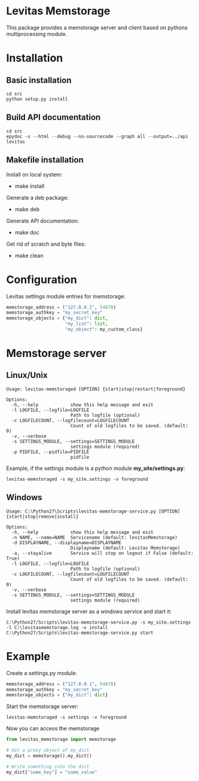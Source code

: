 Levitas Memstorage
==================

This package provides a memstorage server and client
based on pythons multiprocessing module.


Installation
============

Basic installation
-------------------

```
cd src
python setup.py install
```

Build API documentation
-----------------------

```
cd src
epydoc -v --html --debug --no-sourcecode --graph all --output=../api levitas
```

Makefile installation
---------------------

Install on local system:

* make install

Generate a deb package:

* make deb

Generate API documentation:

* make doc

Get rid of scratch and byte files:

* make clean


Configuration
=============

Levitas settings module entries for memstorage:
```python
memstorage_address = ("127.0.0.1", 54678)
memstorage_authkey = "my_secret_key"
memstorage_objects = {"my_dict": dict,
                      "my_list": list,
                      "my_object": my_custom_class}
```

Memstorage server
=================

Linux/Unix
----------

```
Usage: levitas-memstoraged [OPTION] {start|stop|restart|foreground}

Options:
  -h, --help            show this help message and exit
  -l LOGFILE, --logfile=LOGFILE
                        Path to logfile (optional)
  -c LOGFILECOUNT, --logfilecount=LOGFILECOUNT
                        Count of old logfiles to be saved. (default: 0)
  -v, --verbose         
  -s SETTINGS_MODULE, --settings=SETTINGS_MODULE
                        settings module (required)
  -p PIDFILE, --pidfile=PIDFILE
                        pidfile
```

Example, if the settings module is a python module **my_site/settings.py**:

```
levitas-memstoraged -s my_site.settings -v foreground
```

Windows
-------

```
Usage: C:\Python27\Scripts\levitas-memstorage-service.py [OPTION] {start|stop|remove|install}

Options:
  -h, --help            show this help message and exit
  -n NAME, --name=NAME  Servicename (default: levitasMemstorage)
  -d DISPLAYNAME, --displayname=DISPLAYNAME
                        Displayname (default: Levitas Memstorage)
  -a, --stayalive       Service will stop on logout if False (default: True)
  -l LOGFILE, --logfile=LOGFILE
                        Path to logfile (optional)
  -c LOGFILECOUNT, --logfilecount=LOGFILECOUNT
                        Count of old logfiles to be saved. (default: 0)
  -v, --verbose
  -s SETTINGS_MODULE, --settings=SETTINGS_MODULE
                        settings module (required)
```

Install levitas memstorage server as a windows service and start it:
```
C:\Python27/Scripts\levitas-memstorage-service.py -s my_site.settings -l C:\levitasmemstorage.log -v install
C:\Python27/Scripts\levitas-memstorage-service.py start
```

Example
=======

Create a settings.py module:
```python
memstorage_address = ("127.0.0.1", 54678)
memstorage_authkey = "my_secret_key"
memstorage_objects = {"my_dict": dict}
```

Start the memstorage server:
```
levitas-memstoraged -s settings -v foreground
```

Now you can access the memstorage
```python
from levitas_memstorage import memstorage

# Get a proxy object of my_dict
my_dict = memstorage().my_dict()

# Write something into the dict
my_dict["some_key"] = "some_value"
```



